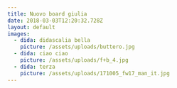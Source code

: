 ```yaml
---
title: Nuovo board giulia
date: 2018-03-03T12:20:32.728Z
layout: default
images:
  - dida: didascalia bella
    picture: /assets/uploads/buttero.jpg
  - dida: ciao ciao
    picture: /assets/uploads/f+b_4.jpg
  - dida: terza
    picture: /assets/uploads/171005_fw17_man_it.jpg
---
```



